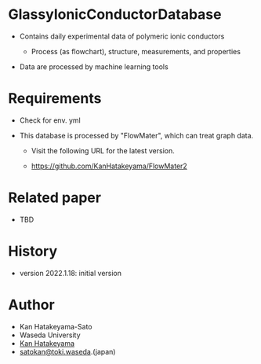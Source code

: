 # GlassyIonicConductorDatabase

- Contains daily experimental data of polymeric ionic conductors
  
  - Process (as flowchart), structure, measurements, and properties

- Data are processed by machine learning tools

# Requirements

- Check for env. yml

- This database is processed by "FlowMater", which can treat graph data.
  
  - Visit the following URL for the latest version.
  
  - https://github.com/KanHatakeyama/FlowMater2

# Related paper

- TBD

# History

- version 2022.1.18: initial version

# Author

- Kan Hatakeyama-Sato
- Waseda University
- [Kan Hatakeyama](https://kanhatakeyama.github.io/)
- [satokan@toki.waseda](mailto:satokan@toki.waseda).(japan)
